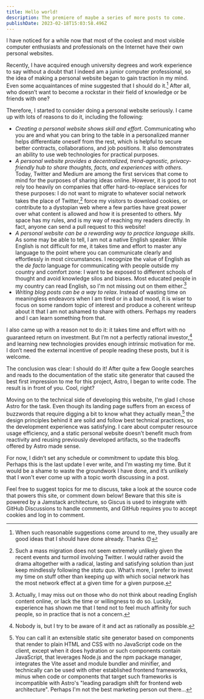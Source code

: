 ```yaml
---
title: Hello world!
description: The premiere of maybe a series of more posts to come.
publishDate: 2023-02-18T15:03:58.496Z
---
```


I have noticed for a while now that most of the coolest and most visible
computer enthusiasts and professionals on the Internet have their own personal
websites.

Recently, I have acquired enough university degrees and work experience to say
without a doubt that I indeed am a junior computer professional, so the idea of
making a personal website began to gain traction in my mind. Even some
acquaintances of mine suggested that I should do it.[^1] After all, who doesn’t
want to become a rockstar in their field of knowledge or be friends with one?

Therefore, I started to consider doing a personal website seriously. I came up
with lots of reasons to do it, including the following:

- _Creating a personal website shows skill and effort_. Communicating who you
  are and what you can bring to the table in a personalized manner helps
  differentiate oneself from the rest, which is helpful to secure better
  contracts, collaborations, and job positions. It also demonstrates an ability
  to use web technologies for practical purposes.
- _A personal website provides a decentralized, trend-agnostic, privacy-friendly
  hub to share thoughts, facts, and experiences with others_. Today, Twitter and
  Medium are among the first services that come to mind for the purposes of
  sharing ideas online. However, it is good to not rely too heavily on companies
  that offer hard-to-replace services for these purposes: I do not want to
  migrate to whatever social network takes the place of Twitter,[^2] force my
  visitors to download cookies, or contribute to a dystopian web where a few
  parties have great power over what content is allowed and how it is presented
  to others. My space has my rules, and is my way of reaching my readers
  directly. In fact, anyone can send a pull request to this website!
- _A personal website can be a rewarding way to practice language skills_. As
  some may be able to tell, I am not a native English speaker. While English is
  not difficult for me, it takes time and effort to master any language to the
  point where you can communicate clearly and effortlessly in most
  circumstances. I recognize the value of English as the _de facto_ language for
  communicating with people outside my country and comfort zone: I want to be
  exposed to different schools of thought and avoid knowledge silos and biases.
  Most educated people in my country can read English, so I'm not missing out on
  them either.[^3]
- _Writing blog posts can be a way to relax_. Instead of wasting time on
  meaningless endeavors when I am tired or in a bad mood, it is wiser to focus
  on some random topic of interest and produce a coherent writeup about it that
  I am not ashamed to share with others. Perhaps my readers and I can learn
  something from that.

I also came up with a reason not to do it: it takes time and effort with no
guaranteed return on investment. But I’m not a perfectly rational investor,[^4]
and learning new technologies provides enough intrinsic motivation for me. I
don’t need the external incentive of people reading these posts, but it is
welcome.

The conclusion was clear: I should do it! After quite a few Google searches and
reads to the documentation of the static site generator that caused the best
first impression to me for this project, Astro, I began to write code. The
result is in front of you. Cool, right?

Moving on to the technical side of developing this website, I'm glad I chose
Astro for the task. Even though its landing page suffers from an excess of
buzzwords that require digging a bit to know what they actually mean,[^5] the
design principles behind it are solid and follow best technical practices, so
the development experience was satisfying. I care about computer resource usage
efficiency, and a static personal website doesn't benefit much from reactivity
and reusing previously developed artifacts, so the tradeoffs offered by Astro
made sense.

For now, I didn’t set any schedule or commitment to update this blog. Perhaps
this is the last update I ever write, and I’m wasting my time. But it would be a
shame to waste the groundwork I have done, and it’s unlikely that I won't ever
come up with a topic worth discussing in a post.

Feel free to suggest topics for me to discuss, take a look at the source code
that powers this site, or comment down below! Beware that this site is powered
by a Jamstack architecture, so Giscus is used to integrate with GitHub
Discussions to handle comments, and GitHub requires you to accept cookies and
log in to comment.

[^1]:
    When such reasonable suggestions come around to me, they usually are good
    ideas that I should have done already. Thanks 😊

[^2]:
    Such a mass migration does not seem extremely unlikely given the recent
    events and turmoil involving Twitter. I would rather avoid the drama
    altogether with a radical, lasting and satisfying solution than just keep
    mindlessly following the _statu quo_. What’s more, I prefer to invest my
    time on stuff other than keeping up with which social network has the most
    network effect at a given time for a given purpose.

[^3]:
    Actually, I may miss out on those who do not think about reading English
    content online, or lack the time or willingness to do so. Luckily,
    experience has shown me that I tend not to feel much affinity for such
    people, so in practice that is not a concern.

[^4]: Nobody is, but I try to be aware of it and act as rationally as possible.

[^5]:
    You can call it an extensible static site generator based on components
    that render to plain HTML and CSS with no JavaScript code on the client,
    except when it does hydration or such components contain JavaScript, that
    leverages Node.js and the npm package manager, integrates the Vite asset and
    module bundler and minifier, and technically can be used with other
    established frontend frameworks, minus when code or components that target
    such frameworks is incompatible with Astro's "leading paradigm shift for
    frontend web architecture". Perhaps I'm not the best marketing person out
    there...
